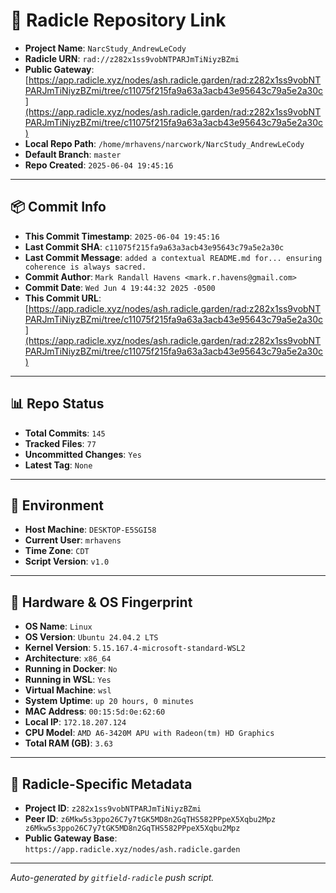 # 🔗 Radicle Repository Link

- **Project Name**: `NarcStudy_AndrewLeCody`
- **Radicle URN**: `rad://z282x1ss9vobNTPARJmTiNiyzBZmi`
- **Public Gateway**: [https://app.radicle.xyz/nodes/ash.radicle.garden/rad:z282x1ss9vobNTPARJmTiNiyzBZmi/tree/c11075f215fa9a63a3acb43e95643c79a5e2a30c](https://app.radicle.xyz/nodes/ash.radicle.garden/rad:z282x1ss9vobNTPARJmTiNiyzBZmi/tree/c11075f215fa9a63a3acb43e95643c79a5e2a30c)
- **Local Repo Path**: `/home/mrhavens/narcwork/NarcStudy_AndrewLeCody`
- **Default Branch**: `master`
- **Repo Created**: `2025-06-04 19:45:16`

---

## 📦 Commit Info

- **This Commit Timestamp**: `2025-06-04 19:45:16`
- **Last Commit SHA**: `c11075f215fa9a63a3acb43e95643c79a5e2a30c`
- **Last Commit Message**: `added a contextual README.md for... ensuring coherence is always sacred.`
- **Commit Author**: `Mark Randall Havens <mark.r.havens@gmail.com>`
- **Commit Date**: `Wed Jun 4 19:44:32 2025 -0500`
- **This Commit URL**: [https://app.radicle.xyz/nodes/ash.radicle.garden/rad:z282x1ss9vobNTPARJmTiNiyzBZmi/tree/c11075f215fa9a63a3acb43e95643c79a5e2a30c](https://app.radicle.xyz/nodes/ash.radicle.garden/rad:z282x1ss9vobNTPARJmTiNiyzBZmi/tree/c11075f215fa9a63a3acb43e95643c79a5e2a30c)

---

## 📊 Repo Status

- **Total Commits**: `145`
- **Tracked Files**: `77`
- **Uncommitted Changes**: `Yes`
- **Latest Tag**: `None`

---

## 🧭 Environment

- **Host Machine**: `DESKTOP-E5SGI58`
- **Current User**: `mrhavens`
- **Time Zone**: `CDT`
- **Script Version**: `v1.0`

---

## 🧬 Hardware & OS Fingerprint

- **OS Name**: `Linux`
- **OS Version**: `Ubuntu 24.04.2 LTS`
- **Kernel Version**: `5.15.167.4-microsoft-standard-WSL2`
- **Architecture**: `x86_64`
- **Running in Docker**: `No`
- **Running in WSL**: `Yes`
- **Virtual Machine**: `wsl`
- **System Uptime**: `up 20 hours, 0 minutes`
- **MAC Address**: `00:15:5d:0e:62:60`
- **Local IP**: `172.18.207.124`
- **CPU Model**: `AMD A6-3420M APU with Radeon(tm) HD Graphics`
- **Total RAM (GB)**: `3.63`

---

## 🌱 Radicle-Specific Metadata

- **Project ID**: `z282x1ss9vobNTPARJmTiNiyzBZmi`
- **Peer ID**: `z6Mkw5s3ppo26C7y7tGK5MD8n2GqTHS582PPpeX5Xqbu2Mpz
z6Mkw5s3ppo26C7y7tGK5MD8n2GqTHS582PPpeX5Xqbu2Mpz`
- **Public Gateway Base**: `https://app.radicle.xyz/nodes/ash.radicle.garden`

---

_Auto-generated by `gitfield-radicle` push script._
